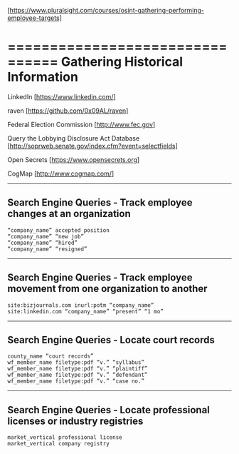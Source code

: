 [https://www.pluralsight.com/courses/osint-gathering-performing-employee-targets]

================================
Gathering Historical Information
================================

LinkedIn [https://www.linkedin.com/]

raven [https://github.com/0x09AL/raven]

Federal Election Commission [http://www.fec.gov]

Query the Lobbying Disclosure Act Database [http://soprweb.senate.gov/index.cfm?event=selectfields]

Open Secrets [https://www.opensecrets.org]

CogMap [http://www.cogmap.com/]


-----------------------------------------------------------------
Search Engine Queries - Track employee changes at an organization
-----------------------------------------------------------------
	“company_name” accepted position
	“company_name” “new job”
	“company_name” “hired”
	“company_name” “resigned”

--------------------------------------------------------------------------------
Search Engine Queries - Track employee movement from one organization to another
--------------------------------------------------------------------------------
	site:bizjournals.com inurl:potm “company_name“
	site:linkedin.com “company_name” “present” “1 mo”

--------------------------------------------
Search Engine Queries - Locate court records
--------------------------------------------
	county_name “court records”
	wf_member_name filetype:pdf “v.” “syllabus”
	wf_member_name filetype:pdf “v.” “plaintiff”
	wf_member_name filetype:pdf “v.” “defendant”
	wf_member_name filetype:pdf “v.” “case no.”

---------------------------------------------------------------------------
Search Engine Queries - Locate professional licenses or industry registries
---------------------------------------------------------------------------
	market_vertical professional license
	market_vertical company registry
